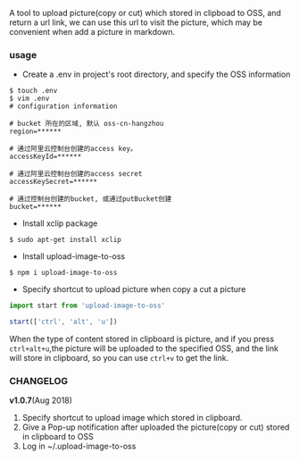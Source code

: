 A tool to upload picture(copy or cut) which stored in clipboad to OSS, and return a url link, we can use this url to visit the picture, which may be convenient when add a picture in markdown.

### usage

- Create a .env in project's root directory, and specify the OSS information

```shell
$ touch .env
$ vim .env
# configuration information

# bucket 所在的区域, 默认 oss-cn-hangzhou
region=******

# 通过阿里云控制台创建的access key。
accessKeyId=******

# 通过阿里云控制台创建的access secret
accessKeySecret=******

# 通过控制台创建的bucket, 或通过putBucket创建
bucket=******
```
- Install xclip package
```shell
$ sudo apt-get install xclip
```

- Install upload-image-to-oss

```shell
$ npm i upload-image-to-oss
```

- Specify shortcut to upload picture when copy a cut a picture

```typescript
import start from 'upload-image-to-oss'

start(['ctrl', 'alt', 'u'])
```

When the type of content stored in clipboard is picture, and if you press `ctrl+alt+u`,the picture will be uploaded to the specified OSS, and the link will store in clipboard, so you can use `ctrl+v` to get the link.

### CHANGELOG
**v1.0.7**(Aug 2018)
1. Specify shortcut to upload image which stored in clipboard.
2. Give a Pop-up notification after uploaded the  picture(copy or cut) stored in clipboard to OSS
3. Log in ~/.upload-image-to-oss